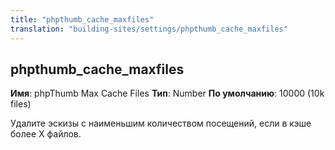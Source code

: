 ```yaml
---
title: "phpthumb_cache_maxfiles"
translation: "building-sites/settings/phpthumb_cache_maxfiles"
---
```


## phpthumb\_cache\_maxfiles

**Имя**: phpThumb Max Cache Files
**Тип**: Number
**По умолчанию**: 10000 (10k files)

Удалите эскизы с наименьшим количеством посещений, если в кэше более X файлов.
